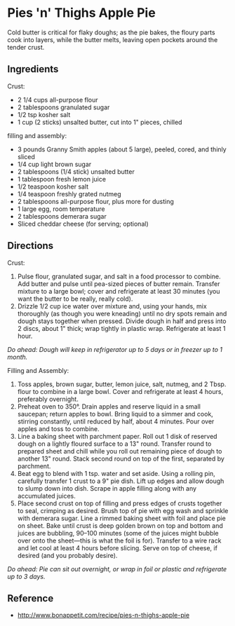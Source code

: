 # Pies 'n' Thighs Apple Pie
Cold butter is critical for flaky doughs; as the pie bakes, the floury parts cook into layers, while the butter melts, leaving open pockets around the tender crust.

## Ingredients
Crust:
- 2 1/4 cups all-purpose flour
- 2 tablespoons granulated sugar
- 1/2 tsp kosher salt
- 1 cup (2 sticks) unsalted butter, cut into 1" pieces, chilled

filling and assembly:
- 3 pounds Granny Smith apples (about 5 large), peeled, cored, and thinly sliced
- 1/4 cup light brown sugar
- 2 tablespoons (1/4 stick) unsalted butter
- 1 tablespoon fresh lemon juice
- 1/2 teaspoon kosher salt
- 1/4 teaspoon freshly grated nutmeg
- 2 tablespoons all-purpose flour, plus more for dusting
- 1 large egg, room temperature
- 2 tablespoons demerara sugar
- Sliced cheddar cheese (for serving; optional)

## Directions
Crust:
1. Pulse flour, granulated sugar, and salt in a food processor to combine. Add butter and pulse until pea-sized pieces of butter remain. Transfer mixture to a large bowl; cover and refrigerate at least 30 minutes (you want the butter to be really, really cold).
2. Drizzle 1/2 cup ice water over mixture and, using your hands, mix thoroughly (as though you were kneading) until no dry spots remain and dough stays together when pressed. Divide dough in half and press into 2 discs, about 1" thick; wrap tightly in plastic wrap. Refrigerate at least 1 hour.

*Do ahead: Dough will keep in refrigerator up to 5 days or in freezer up to 1 month.*

Filling and Assembly:
1. Toss apples, brown sugar, butter, lemon juice, salt, nutmeg, and 2 Tbsp. flour to combine in a large bowl. Cover and refrigerate at least 4 hours, preferably overnight.
2. Preheat oven to 350°. Drain apples and reserve liquid in a small saucepan; return apples to bowl. Bring liquid to a simmer and cook, stirring constantly, until reduced by half, about 4 minutes. Pour over apples and toss to combine.
3. Line a baking sheet with parchment paper. Roll out 1 disk of reserved dough on a lightly floured surface to a 13" round. Transfer round to prepared sheet and chill while you roll out remaining piece of dough to another 13" round. Stack second round on top of the first, separated by parchment.
4. Beat egg to blend with 1 tsp. water and set aside. Using a rolling pin, carefully transfer 1 crust to a 9" pie dish. Lift up edges and allow dough to slump down into dish. Scrape in apple filling along with any accumulated juices.
5. Place second crust on top of filling and press edges of crusts together to seal, crimping as desired. Brush top of pie with egg wash and sprinkle with demerara sugar. Line a rimmed baking sheet with foil and place pie on sheet. Bake until crust is deep golden brown on top and bottom and juices are bubbling, 90–100 minutes (some of the juices might bubble over onto the sheet—this is what the foil is for). Transfer to a wire rack and let cool at least 4 hours before slicing. Serve on top of cheese, if desired (and you probably desire).

*Do ahead: Pie can sit out overnight, or wrap in foil or plastic and refrigerate up to 3 days.*

## Reference
* <http://www.bonappetit.com/recipe/pies-n-thighs-apple-pie>

